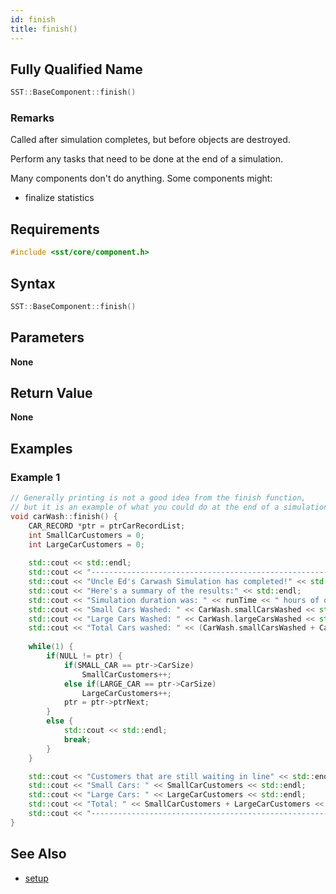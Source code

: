 ```yaml
---
id: finish
title: finish()
---
```

## Fully Qualified Name
```cpp
SST::BaseComponent::finish()
```

### Remarks
Called after simulation completes, but before objects are destroyed.

Perform any tasks that need to be done at the end of a simulation.

Many components don't do anything. Some components might:
- finalize statistics

## Requirements

```cpp
#include <sst/core/component.h>
```

## Syntax

```cpp
SST::BaseComponent::finish()
```

## Parameters

**None**


## Return Value

**None**

## Examples

### Example 1
```cpp
// Generally printing is not a good idea from the finish function,
// but it is an example of what you could do at the end of a simulation.
void carWash::finish() {
	CAR_RECORD *ptr = ptrCarRecordList;
	int SmallCarCustomers = 0;
	int LargeCarCustomers = 0;
	
	std::cout << std::endl;
	std::cout << "------------------------------------------------------------------" << std::endl;
	std::cout << "Uncle Ed's Carwash Simulation has completed!" << std::endl;
	std::cout << "Here's a summary of the results:" << std::endl;
	std::cout << "Simulation duration was: " << runTime << " hours of operation." << std::endl;
	std::cout << "Small Cars Washed: " << CarWash.smallCarsWashed << std::endl;
	std::cout << "Large Cars Washed: " << CarWash.largeCarsWashed << std::endl;
	std::cout << "Total Cars washed: " << (CarWash.smallCarsWashed + CarWash.largeCarsWashed) << std::endl;
	
	while(1) {
		if(NULL != ptr) {
			if(SMALL_CAR == ptr->CarSize)
				SmallCarCustomers++;
			else if(LARGE_CAR == ptr->CarSize)
				LargeCarCustomers++;
			ptr = ptr->ptrNext;
		}
		else {
			std::cout << std::endl;
			break;
		}
	}

	std::cout << "Customers that are still waiting in line" << std::endl;
	std::cout << "Small Cars: " << SmallCarCustomers << std::endl;
	std::cout << "Large Cars: " << LargeCarCustomers << std::endl;
	std::cout << "Total: " << SmallCarCustomers + LargeCarCustomers << std::endl;
	std::cout << "------------------------------------------------------------------" << std::endl;
}
```

## See Also

- [setup](cpp/component/setup.md)